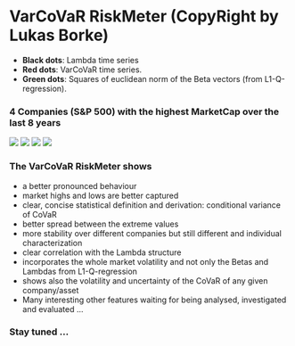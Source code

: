 # VarCoVaR RiskMeter (CopyRight by Lukas Borke)

* **Black dots**: Lambda time series
* **Red dots**: VarCoVaR time series.
* **Green dots**: Squares of euclidean norm of the Beta vectors (from L1-Q-regression).


### 4 Companies (S&P 500) with the highest MarketCap over the last 8 years
![](https://github.com/QuantLet/FRM/blob/master/VarCoVaR/c1_risk.png)
![](https://github.com/QuantLet/FRM/blob/master/VarCoVaR/c2_risk.png)
![](https://github.com/QuantLet/FRM/blob/master/VarCoVaR/c3_risk.png)
![](https://github.com/QuantLet/FRM/blob/master/VarCoVaR/c4_risk.png)


### The VarCoVaR RiskMeter shows
* a better pronounced behaviour
* market highs and lows are better captured
* clear, concise statistical definition and derivation: conditional variance of CoVaR 
* better spread between the extreme values
* more stability over different companies but still different and individual characterization
* clear correlation with the Lambda structure
* incorporates the whole market volatility and not only the Betas and Lambdas from L1-Q-regression
* shows also the volatility and uncertainty of the CoVaR of any given company/asset
* Many interesting other features waiting for being analysed, investigated and evaluated ...

### Stay tuned ...